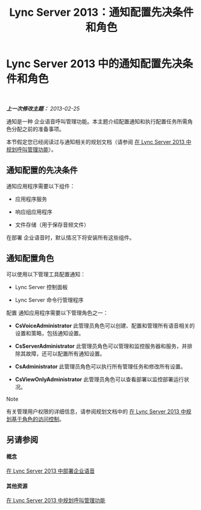 ﻿---
title: Lync Server 2013：通知配置先决条件和角色
TOCTitle: 通知配置先决条件和角色
ms:assetid: 82f2dfe9-4c5e-4d65-96a1-96495d506ea4
ms:mtpsurl: https://technet.microsoft.com/zh-cn/library/Gg398658(v=OCS.15)
ms:contentKeyID: 49313444
ms.date: 05/19/2016
mtps_version: v=OCS.15
ms.translationtype: HT
---

# Lync Server 2013 中的通知配置先决条件和角色

 

_**上一次修改主题：** 2013-02-25_

通知是一种 企业语音呼叫管理功能。本主题介绍配置通知和执行配置任务所需角色分配之前的准备事项。

本节假定您已经阅读过与通知相关的规划文档（请参阅 [在 Lync Server 2013 中规划呼叫管理功能](lync-server-2013-planning-for-call-management-features.md)）。

## 通知配置的先决条件

通知应用程序需要以下组件：

  - 应用程序服务

  - 响应组应用程序

  - 文件存储（用于保存音频文件）

在部署 企业语音时，默认情况下将安装所有这些组件。

## 通知配置角色

可以使用以下管理工具配置通知：

  - Lync Server 控制面板

  - Lync Server 命令行管理程序

配置 通知应用程序需要以下管理角色之一：

  - **CsVoiceAdministrator** 此管理员角色可以创建、配置和管理所有语音相关的设置和策略，包括通知设置。

  - **CsServerAdministrator** 此管理员角色可以管理和监控服务器和服务，并排除其故障，还可以配置所有通知设置。

  - **CsAdministrator** 此管理员角色可以执行所有管理任务和修改所有设置。

  - **CsViewOnlyAdministrator** 此管理员角色可以查看部署以监控部署运行状况。

> [!NOTE]  
> 有关管理用户权限的详细信息，请参阅规划文档中的 <a href="lync-server-2013-planning-for-role-based-access-control.md">在 Lync Server 2013 中规划基于角色的访问控制</a>。



## 另请参阅

#### 概念

[在 Lync Server 2013 中部署企业语音](lync-server-2013-deploying-enterprise-voice.md)  

#### 其他资源

[在 Lync Server 2013 中规划呼叫管理功能](lync-server-2013-planning-for-call-management-features.md)

